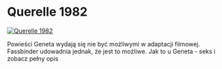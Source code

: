 Querelle 1982 
=============
[![Querelle 1982 ](http://vidos.pl/images/player.gif)](http://vidos.pl/querelle-1982)

 Powieści Geneta wydają się nie być możliwymi w adaptacji filmowej. Fassbinder udowadnia jednak, że jest to możliwe. Jak to u Geneta - seks i zobacz pełny opis
